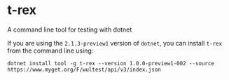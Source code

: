 # t-rex
A command line tool for testing with dotnet 

If you are using the `2.1.3-preview1` version of `dotnet`, you can install `t-rex` from the command line using:

```
dotnet install tool -g t-rex --version 1.0.0-preview1-002 --source https://www.myget.org/F/wultest/api/v3/index.json
```

